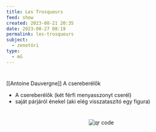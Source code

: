 ```yaml
---
title: Les Trosqueurs
feed: show
created: 2023-08-21 20:35
date: 2023-08-27 08:19
permalink: les-trosqueurs
subject:
  - zenetöri
type:
  - mű
---
```

#
[[Antoine Dauvergne]]
A csereberélők

- A csereberélők (két férfi menyasszonyt cserél)
- saját párjáról énekel (aki elég visszataszító egy figura)



#
<p style="text-align: center;"><img src="https://chart.googleapis.com/chart?cht=qr&chl=https://notes.andrasdenes.com/les-trosqueurs&chs=180x180&choe=UTF-8&chld=L|2" alt="qr code"></p>

